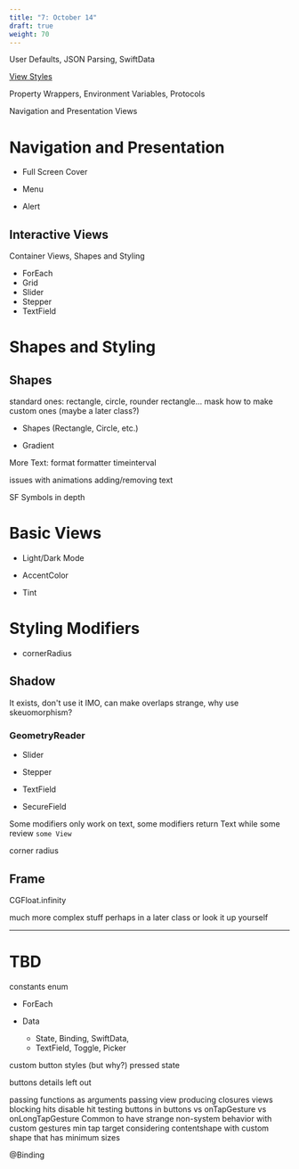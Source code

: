 ```yaml
---
title: "7: October 14"
draft: true
weight: 70
---
```

User Defaults, JSON Parsing, SwiftData

[View Styles](../swiftui/styles/)



Property Wrappers, Environment Variables, Protocols

Navigation and Presentation Views




# Navigation and Presentation


- Full Screen Cover

- Menu

- Alert

## Interactive Views

Container Views, Shapes and Styling

- ForEach
- Grid
- Slider
- Stepper
- TextField

# Shapes and Styling

## Shapes

standard ones: rectangle, circle, rounder rectangle...
mask
how to make custom ones (maybe a later class?)

  

- Shapes (Rectangle, Circle, etc.)

- Gradient

More Text:
format
formatter
timeinterval

issues with animations adding/removing text

SF Symbols in depth

# Basic Views

- Light/Dark Mode

- AccentColor

- Tint

# Styling Modifiers

- cornerRadius


## Shadow

It exists, don't use it IMO, can make overlaps strange, why use skeuomorphism? 

### GeometryReader


- Slider

- Stepper

- TextField

- SecureField

Some modifiers only work on text, some modifiers return Text while some review `some View`

corner radius


## Frame

CGFloat.infinity


much more complex stuff perhaps in a later class or look it up yourself

---



# TBD

constants enum

- ForEach



- Data
	- State, Binding, SwiftData, 
	- TextField, Toggle, Picker


custom button styles (but why?)
	pressed state


buttons details left out 


passing functions as arguments
passing view producing closures
views blocking hits
disable hit testing
buttons in buttons
vs onTapGesture vs onLongTapGesture
Common to have strange non-system behavior with custom gestures
min tap target
considering contentshape with custom shape that has minimum sizes

@Binding